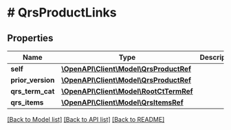 # # QrsProductLinks

## Properties

Name | Type | Description | Notes
------------ | ------------- | ------------- | -------------
**self** | [**\OpenAPI\Client\Model\QrsProductRef**](QrsProductRef.md) |  | [optional]
**prior_version** | [**\OpenAPI\Client\Model\QrsProductRef**](QrsProductRef.md) |  | [optional]
**qrs_term_cat** | [**\OpenAPI\Client\Model\RootCtTermRef**](RootCtTermRef.md) |  | [optional]
**qrs_items** | [**\OpenAPI\Client\Model\QrsItemsRef**](QrsItemsRef.md) |  | [optional]

[[Back to Model list]](../../README.md#models) [[Back to API list]](../../README.md#endpoints) [[Back to README]](../../README.md)
